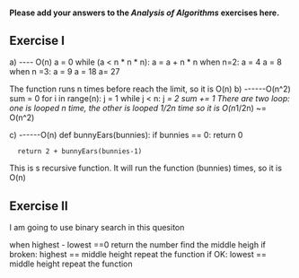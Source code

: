 #### Please add your answers to the ***Analysis of  Algorithms*** exercises here.

## Exercise I

a)
---- O(n)
a = 0
    while (a < n * n * n):
      a = a + n * n
when n=2:
a = 4
a = 8
when n =3:
a = 9
a = 18
a= 27

The function runs n times before reach the limit, so it is O(n)
b)
------O(n^2)
 sum = 0
    for i in range(n):
      j = 1
      while j < n:
        j *= 2
        sum += 1
There are two loop: one is looped n time, the other is looped 1/2n time
so it is O(n*1/2n) ~= O(n^2)

c)
------O(n) 
def bunnyEars(bunnies):
      if bunnies == 0:
        return 0

      return 2 + bunnyEars(bunnies-1)

This is s recursive function. It will run the function (bunnies) times, so it is O(n)
## Exercise II

I am going to use binary search in this quesiton 

when highest - lowest ==0
    return the number
find the middle heigh
    if broken:
        highest == middle height
        repeat the function
    if OK:
        lowest == middle height
        repeat the function

